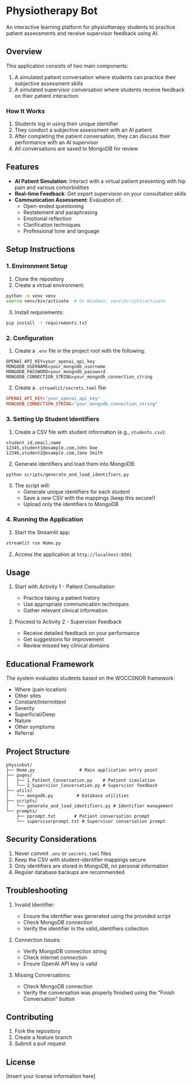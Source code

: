 # Physiotherapy Bot

An interactive learning platform for physiotherapy students to practice patient assessments and receive supervisor feedback using AI.

## Overview

This application consists of two main components:
1. A simulated patient conversation where students can practice their subjective assessment skills
2. A simulated supervisor conversation where students receive feedback on their patient interaction

### How It Works

1. Students log in using their unique identifier
2. They conduct a subjective assessment with an AI patient
3. After completing the patient conversation, they can discuss their performance with an AI supervisor
4. All conversations are saved to MongoDB for review

## Features

- **AI Patient Simulation**: Interact with a virtual patient presenting with hip pain and various comorbidities
- **Real-time Feedback**: Get expert supervision on your consultation skills
- **Communication Assessment**: Evaluation of:
  - Open-ended questioning
  - Restatement and paraphrasing
  - Emotional reflection
  - Clarification techniques
  - Professional tone and language

## Setup Instructions

### 1. Environment Setup

1. Clone the repository
2. Create a virtual environment:
```bash
python -m venv venv
source venv/bin/activate  # On Windows: venv\Scripts\activate
```
3. Install requirements:
```bash
pip install -r requirements.txt
```

### 2. Configuration

1. Create a `.env` file in the project root with the following:
```properties
OPENAI_API_KEY=your_openai_api_key
MONGODB_USERNAME=your_mongodb_username
MONGODB_PASSWORD=your_mongodb_password
MONGODB_CONNECTION_STRING=your_mongodb_connection_string
```

2. Create a `.streamlit/secrets.toml` file:
```toml
OPENAI_API_KEY="your_openai_api_key"
MONGODB_CONNECTION_STRING="your_mongodb_connection_string"
```

### 3. Setting Up Student Identifiers

1. Create a CSV file with student information (e.g., `students.csv`):
```csv
student_id,email,name
12345,student1@example.com,John Doe
12346,student2@example.com,Jane Smith
```

2. Generate identifiers and load them into MongoDB:
```bash
python scripts/generate_and_load_identifiers.py
```

3. The script will:
   - Generate unique identifiers for each student
   - Save a new CSV with the mappings (keep this secure!)
   - Upload only the identifiers to MongoDB

### 4. Running the Application

1. Start the Streamlit app:
```bash
streamlit run Home.py
```

2. Access the application at `http://localhost:8501`

## Usage

1. Start with Activity 1 - Patient Consultation
   - Practice taking a patient history
   - Use appropriate communication techniques
   - Gather relevant clinical information

2. Proceed to Activity 2 - Supervisor Feedback
   - Receive detailed feedback on your performance
   - Get suggestions for improvement
   - Review missed key clinical domains

## Educational Framework

The system evaluates students based on the WOCCSNOR framework:
- Where (pain location)
- Other sites
- Constant/Intermittent
- Severity
- Superficial/Deep
- Nature
- Other symptoms
- Referral

## Project Structure

```
physiobot/
├── Home.py                 # Main application entry point
├── pages/
│   ├── 1_Patient_Conversation.py    # Patient simulation
│   └── 2_Supervisor_Conversation.py # Supervisor feedback
├── utils/
│   └── mongodb.py         # Database utilities
├── scripts/
│   └── generate_and_load_identifiers.py # Identifier management
└── prompts/
    ├── pprompt.txt       # Patient conversation prompt
    └── supervisorprompt.txt # Supervisor conversation prompt
```

## Security Considerations

1. Never commit `.env` or `secrets.toml` files
2. Keep the CSV with student-identifier mappings secure
3. Only identifiers are stored in MongoDB, no personal information
4. Regular database backups are recommended

## Troubleshooting

1. Invalid Identifier:
   - Ensure the identifier was generated using the provided script
   - Check MongoDB connection
   - Verify the identifier in the valid_identifiers collection

2. Connection Issues:
   - Verify MongoDB connection string
   - Check internet connection
   - Ensure OpenAI API key is valid

3. Missing Conversations:
   - Check MongoDB connection
   - Verify the conversation was properly finished using the "Finish Conversation" button

## Contributing

1. Fork the repository
2. Create a feature branch
3. Submit a pull request

## License

[Insert your license information here]